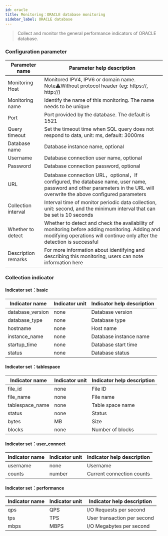 ```yaml
---
id: oracle  
title: Monitoring：ORACLE database monitoring      
sidebar_label: ORACLE database   
---
```


> Collect and monitor the general performance indicators of ORACLE database.

### Configuration parameter

| Parameter name      | Parameter help description 
| ----------- | ----------- |
| Monitoring Host     | Monitored IPV4, IPV6 or domain name. Note⚠️Without protocol header (eg: https://, http://) |
| Monitoring name     | Identify the name of this monitoring. The name needs to be unique |
| Port        | Port provided by the database. The default is 1521 |
| Query timeout | Set the timeout time when SQL query does not respond to data, unit: ms, default: 3000ms |
| Database name   | Database instance name, optional |
| Username      | Database connection user name, optional |
| Password        | Database connection password, optional |
| URL        | Database connection URL，optional，If configured, the database name, user name, password and other parameters in the URL will overwrite the above configured parameters |
| Collection interval   | Interval time of monitor periodic data collection, unit: second, and the minimum interval that can be set is 10 seconds |
| Whether to detect    | Whether to detect and check the availability of monitoring before adding monitoring. Adding and modifying operations will continue only after the detection is successful |
| Description remarks    | For more information about identifying and describing this monitoring, users can note information here |

### Collection indicator

#### Indicator set：basic

| Indicator name      | Indicator unit | Indicator help description |
| ----------- | ----------- | ----------- |
| database_version     | none | Database version |
| database_type        | none | Database type |
| hostname             | none | Host name |
| instance_name        | none | Database instance name |
| startup_time         | none | Database start time |
| status               | none | Database status |

#### Indicator set：tablespace

| Indicator name      | Indicator unit | Indicator help description |
| ----------- | ----------- | ----------- |
| file_id           | none | File ID |
| file_name         | none | File name |
| tablespace_name   | none | Table space name |
| status            | none | Status |
| bytes             | MB | Size |
| blocks            | none | Number of blocks |

#### Indicator set：user_connect

| Indicator name      | Indicator unit | Indicator help description |
| ----------- | ----------- | ----------- |
| username         | none   | Username |
| counts           | number | Current connection counts | 

#### Indicator set：performance

| Indicator name      | Indicator unit | Indicator help description |
| ----------- | ----------- | ----------- |
| qps         | QPS | I/O Requests per second |
| tps         | TPS | User transaction per second | 
| mbps        | MBPS | I/O Megabytes per second |
